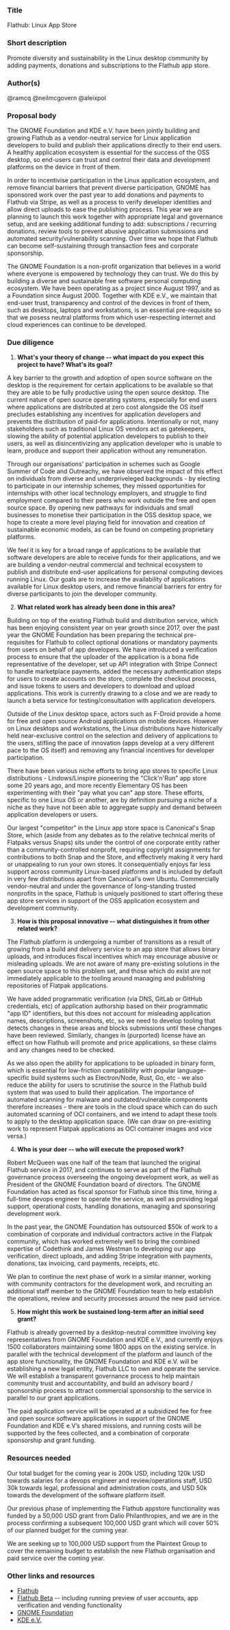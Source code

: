 ### Title

Flathub: Linux App Store

### Short description

Promote diversity and sustainability in the Linux desktop community by adding payments, donations and subscriptions to the Flathub app store.

### Author(s)

@ramcq @neilmcgovern @aleixpol

### Proposal body

The GNOME Foundation and KDE e.V. have been jointly building and growing Flathub as a vendor-neutral service for Linux application developers to build and publish their applications directly to their end users. A healthy application ecosystem is essential for the success of the OSS desktop, so end-users can trust and control their data and development platforms on the device in front of them.

In order to incentivise participation in the Linux application ecosystem, and remove financial barriers that prevent diverse participation, GNOME has sponsored work over the past year to add donations and payments to Flathub via Stripe, as well as a process to verify developer identities and allow direct uploads to ease the publishing process. This year we are planning to launch this work together with appropriate legal and governance setup, and are seeking additional funding to add: subscriptions / recurring donations, review tools to prevent abusive application submissions and automated security/vulnerability scanning. Over time we hope that Flathub can become self-sustaining through transaction fees and corporate sponsorship.

The GNOME Foundation is a non-profit organization that believes in a world where everyone is empowered by technology they can trust. We do this by building a diverse and sustainable free software personal computing ecosystem. We have been operating as a project since August 1997, and as a Foundation since August 2000. Together with KDE e.V., we maintain that end-user trust, transparency and control of the devices in front of them, such as desktops, laptops and workstations, is an essential pre-requisite so that we posess neutral platforms from which user-respecting internet and cloud experiences can continue to be developed.

### Due diligence

1. **What's your theory of change -- what impact do you expect this project to have? What's its goal?** 

A key barrier to the growth and adoption of open source software on the desktop is the requirement for certain applications to be available so that they are able to be fully productive using the open source desktop. The current nature of open source operating systems, especially for end users where applications are distributed at zero cost alongside the OS itself precludes establishing any incentives for application developers and prevents the distribution of paid-for applications. Intentionally or not, many stakeholders such as traditional Linux OS vendors act as gatekeepers, slowing the ability of potential application developers to publish to their users, as well as disincentivizing any application developer who is unable to learn, produce and support their application without any remuneration.

Through our organisations' participation in schemes such as Google Summer of Code and Outreachy, we have observed the impact of this effect on individuals from diverse and underpriveleged backgrounds - by electing to participate in our internship schemes, they missed opportunities for internships with other local technology employers, and struggle to find employment compared to their peers who work outside the free and open source space. By opening new pathways for individuals and small businesses to monetise their participation in the OSS desktop space, we hope to create a more level playing field for innovation and creation of sustainable economic models, as can be found on competing proprietary platforms.

We feel it is key for a broad range of applications to be available that software developers are able to receive funds for their applications, and we are building a vendor-neutral commercial and technical ecosystem to publish and distribute end-user applications for personal computing devices running Linux. Our goals are to increase the availability of applications available for Linux desktop users, and remove financial barriers for entry for diverse participants to join the developer community.

2. **What related work has already been done in this area?**

Building on top of the existing Flathub build and distribution service, which has been enjoying consistent year on year growth since 2017, over the past year the GNOME Foundation has been preparing the technical pre-requisites for Flathub to collect optional donations or mandatory payments from users on behalf of app developers. We have introduced a verification process to ensure that the uploader of the application is a bona fide representative of the developer, set up API integration with Stripe Connect to handle marketplace payments, added the necessary authentication steps for users to create accounts on the store, complete the checkout process, and issue tokens to users and developers to download and upload applications. This work is currently drawing to a close and we are ready to launch a beta service for testing/consultation with application developers.

Outside of the Linux desktop space, actors such as F-Droid provide a home for free and open source Android applications on mobile devices. However on Linux desktops and workstations, the Linux distributions have historically held near-exclusive control on the selection and delivery of applications to the users, stifling the pace of innovation (apps develop at a very different pace to the OS itself) and removing any financial incentives for developer participation.

There have been various niche efforts to bring app stores to specific Linux distributions - Lindows/Linspire pioneering the "Click'n'Run" app store some 20 years ago, and more recently Elementary OS has been experimenting with their "pay what you can" app store. These efforts, specific to one Linux OS or another, are by definition pursuing a niche of a niche as they have not been able to aggregate supply and demand between application developers or users.

Our largest "competitor" in the Linux app store space is Canonical's Snap Store, which (aside from any debates as to the relative technical merits of Flatpaks versus Snaps) sits under the control of one corporate entity rather than a community-controlled nonprofit, requiring copyright assignments for contributions to both Snap and the Store, and effectively making it very hard or unappealing to run your own stores. It consequentially enjoys far less support across community Linux-based platforms and is included by default in very few distributions apart from Canonical's own Ubuntu. Commercially vendor-neutral and under the governance of long-standing trusted nonprofits in the space, Flathub is uniquely positioned to start offering these app store services in support of the OSS application ecosystem and development community.

3. **How is this proposal innovative -- what distinguishes it from other related work?**

The Flathub platform is undergoing a number of transitions as a result of growing from a build and delivery service to an app store that allows binary uploads, and introduces fiscal incentives which may encourage abusive or misleading uploads. We are not aware of many pre-existing solutions in the open source space to this problem set, and those which do exist are not immediately applicable to the tooling around managing and publishing repositories of Flatpak applications.

We have added programmatic verification (via DNS, GitLab or GitHub credentials, etc) of application authorship based on their programmatic "app ID" identifiers, but this does not account for misleading application names, descriptions, screenshots, etc, so we need to develop tooling that detects changes in these areas and blocks submissions until these changes have been reviewed. Similarly, changes in (purported) license have an effect on how Flathub will promote and price applications, so these claims and any changes need to be checked.

As we also open the ability for applications to be uploaded in binary form, which is essential for low-friction compatibility with popular language-specific build systems such as Electron/Node, Rust, Go, etc - we also reduce the ability for users to scrutinise the source in the Flathub build system that was used to build their application. The importance of automated scanning for malware and outdated/vulnerable components therefore increases - there are tools in the cloud space which can do such automated scanning of OCI containers, and we intend to adapt these tools to apply to the desktop application space. (We can draw on pre-existing work to represent Flatpak applications as OCI container images and vice versa.)

4. **Who is your doer -- who will execute the proposed work?**

Robert McQueen was one half of the team that launched the original Flathub service in 2017, and continues to serve as part of the Flathub governance process overseeing the ongoing development work, as well as President of the GNOME Foundation board of directors. The GNOME Foundation has acted as fiscal sponsor for Flathub since this time, hiring a full-time devops engineer to operate the service, as well as providing legal support, operational costs, handling donations, managing and sponsoring development work.

In the past year, the GNOME Foundation has outsourced $50k of work to a combination of corporate and individual contractors active in the Flatpak community, which has worked extremely well to bring the combined expertise of Codethink and James Westman to developing our app verification, direct uploads, and adding Stripe integration with payments, donations, tax invoicing, card payments, receipts, etc.

We plan to continue the next phase of work in a similar manner, working with community contractors for the development work, and recruiting an additional staff member to the GNOME Foundation team to help establish the operations, review and security processes around the new paid service.

5. **How might this work be sustained long-term after an initial seed grant?**

Flathub is already governed by a desktop-neutral committee involving key representatives from GNOME Foundation and KDE e.V., and currently enjoys 1500 collaborators maintaining some 1800 apps on the existing service. In parallel with the technical development of the platform and launch of the app store functionality, the GNOME Foundation and KDE e.V. will be establishing a new legal entity, Flathub LLC to own and operate the service. We will establish a transparent governance process to help maintain community trust and accountability, and build an advisory board / sponsorship process to attract commercial sponsorship to the service in parallel to our grant applications.

The paid application service will be operated at a subsidized fee for free and open source software applications in support of the GNOME Foundation and KDE e.V’s shared missions, and running costs will be supported by the fees collected, and a combination of corporate sponsorship and grant funding.

### Resources needed

Our total budget for the coming year is 200k USD, including 120k USD towards salaries for a devops engineer and review/operations staff, USD 30k towards legal, professional and administration costs, and USD 50k towards the development of the software platform itself.

Our previous phase of implementing the Flathub appstore functionality was funded by a 50,000 USD grant from Dalio Philanthropies, and we are in the process confirming a subsequent 100,000 USD grant which will cover 50% of our planned budget for the coming year.

We are seeking up to 100,000 USD support from the Plaintext Group to cover the remaining budget to establish the new Flathub organisation and paid service over the coming year.

### Other links and resources

* [Flathub](https://flathub.org/)
* [Flathub Beta](https://beta.flathub.org/) -- including running preview of user accounts, app verification and vending functionality
* [GNOME Foundation](https://foundation.gnome.org/)
* [KDE e.V.](https://ev.kde.org/)
